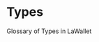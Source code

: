 # Types

Glossary of Types in LaWallet

<!--@include: @snippets/types/CardDataPayload.md-->

<!--@include: @snippets/types/CardConfigPayload.md-->

<!--@include: @snippets/types/CardsInfo.md-->

<!--@include: @snippets/types/InvoiceProps.md-->

<!--@include: @snippets/types/SignerTypes.md-->

<!--@include: @snippets/types/TokenBalance.md-->

<!--@include: @snippets/types/Transaction.md-->

<!--@include: @snippets/types/UserIdentity.md-->
